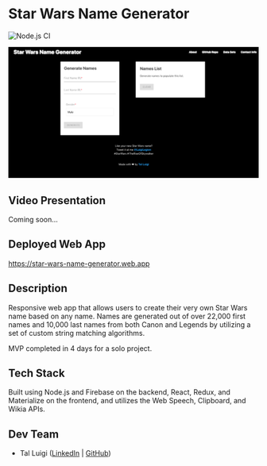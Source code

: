 # Star Wars Name Generator

![Node.js CI](https://github.com/luigilegion/star-wars-name-generator/actions/workflows/nodejs.yml/badge.svg)

![Star Wars Name Generator Screenshot](./public/screenshot.png)

## Video Presentation

Coming soon...

## Deployed Web App

<https://star-wars-name-generator.web.app>

## Description

Responsive web app that allows users to create their very own Star Wars name based on any name. Names are generated out of over 22,000 first names and 10,000 last names from both Canon and Legends by utilizing a set of custom string matching algorithms.

MVP completed in 4 days for a solo project.

## Tech Stack

Built using Node.js and Firebase on the backend, React, Redux, and Materialize on the frontend, and utilizes the Web Speech, Clipboard, and Wikia APIs.

## Dev Team

- Tal Luigi ([LinkedIn](https://www.linkedin.com/in/tal-luigi) | [GitHub](https://github.com/luigilegion))
